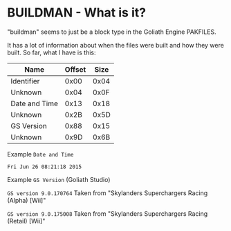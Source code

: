 # BUILDMAN - What is it?
"buildman" seems to just be a block type in the Goliath Engine PAKFILES.

It has a lot of information about when the files were built and how they were built.
So far, what I have is this:

| Name | Offset | Size |
|--------|---------|------
| Identifier | 0x00 | 0x04 |
| Unknown | 0x04 | 0x0F |
| Date and Time | 0x13 | 0x18 |
| Unknown | 0x2B | 0x5D |
| GS Version | 0x88 | 0x15 |
| Unknown | 0x9D | 0x6B |

Example `Date and Time`

`Fri Jun 26 08:21:18 2015`

Example `GS Version` (Goliath Studio)

`GS version 9.0.170764` Taken from "Skylanders Superchargers Racing (Alpha) [Wii]"

`GS version 9.0.175008` Taken from "Skylanders Superchargers Racing (Retail) [Wii]"

